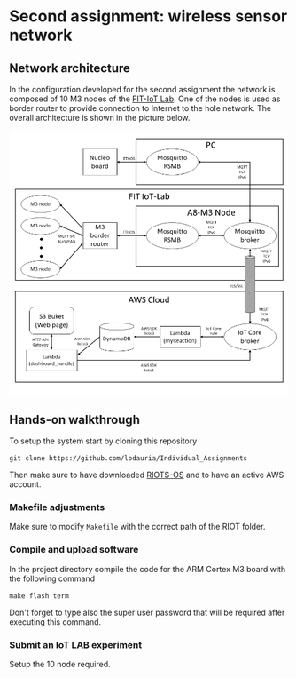 # Second assignment: wireless sensor network

## Network architecture

In the configuration developed for the second assignment the network is composed of 10 M3 nodes of the [FIT-IoT Lab](https://www.iot-lab.info/). One of the nodes is used as border router to provide connection to Internet to the hole network. The overall architecture is shown in the picture below.

<img src=../src/network2.png width="800">

## Hands-on walkthrough

To setup the system start by cloning this repository

    git clone https://github.com/lodauria/Individual_Assignments

Then make sure to have downloaded [RIOTS-OS](https://github.com/RIOT-OS/RIOT) and to have an active AWS account.

### Makefile adjustments

Make sure to modify `Makefile` with the correct path of the RIOT folder.

### Compile and upload software

In the project directory compile the code for the ARM Cortex M3 board with the following command

    make flash term

Don't forget to type also the super user password that will be required after executing this command.

### Submit an IoT LAB experiment

Setup the 10 node required.